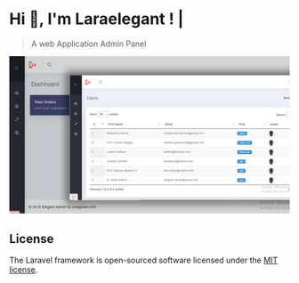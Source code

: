
# Hi 👋, I'm Laraelegant  ! |

> A web Application Admin Panel

![Simple, fast routing engine](public\readme\Laraelegant-App.png)


## License

The Laravel framework is open-sourced software licensed under the [MIT license](https://opensource.org/licenses/MIT).
